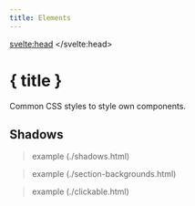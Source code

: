 ```yaml
---
title: Elements
---
```


<svelte:head>
    <title>{ title }</title>
</svelte:head>

# { title }

Common CSS styles to style own components.

## Shadows

> example (./shadows.html)

> example (./section-backgrounds.html)

> example (./clickable.html)